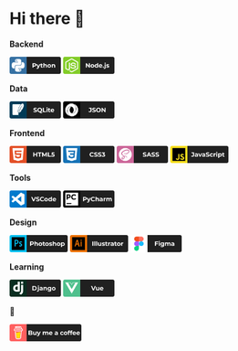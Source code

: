 # Hi there 👋

**Backend**
<p>
<img src="https://github.com/miro00/miro00/blob/main/assets/icons/Python.png" alt="python" width="90" height="30">
<img src="https://github.com/miro00/miro00/blob/main/assets/icons/Node.js.png" alt="nodejs" width="90" height="30">
</p>

**Data**

<p>
<img src="https://github.com/miro00/miro00/blob/main/assets/icons/SQLite.png" alt="sqlite" width="90" height="30">
<img src="https://github.com/miro00/miro00/blob/main/assets/icons/JSON.png" alt="json" width="90" height="30">
</p>

**Frontend**

<p>
<img src="https://github.com/miro00/miro00/blob/main/assets/icons/HTML5.png" alt="html5" width="90" height="30">
<img src="https://github.com/miro00/miro00/blob/main/assets/icons/CSS3.png" alt="css3" width="90" height="30">
<img src="https://github.com/miro00/miro00/blob/main/assets/icons/SASS.png" alt="sass" width="90" height="30">
<img src="https://github.com/miro00/miro00/blob/main/assets/icons/Js.png" alt="javascript" width="102" height="30">
</p>

**Tools**

<p>
<img src="https://github.com/miro00/miro00/blob/main/assets/icons/VSCode.png" alt="vscode" width="90" height="30">
<img src="https://github.com/miro00/miro00/blob/main/assets/icons/PyCharm.png" alt="pycharm" width="90" height="30">
</p>

**Design**
<p>
<img src="https://github.com/miro00/miro00/blob/main/assets/icons/Photoshop.png" alt="photoshop" width="102" height="30">
<img src="https://github.com/miro00/miro00/blob/main/assets/icons/Illustrator.png" alt="illustrator" width="102" height="30">
<img src="https://github.com/miro00/miro00/blob/main/assets/icons/Figma.png" alt="figma" width="90" height="30">
</p>

**Learning**
<p>
<img src="https://github.com/miro00/miro00/blob/main/assets/icons/Django.png" alt="django" width="90" height="30">
<img src="https://github.com/miro00/miro00/blob/main/assets/icons/Vue.png" alt="vue" width="90" height="30">
</p>

**🍕**

<p>
<a href="https://www.buymeacoffee.com/malinovsky" target="_blank"><img src="https://github.com/miro00/miro00/blob/main/assets/icons/Coffee.png" alt="coffee" width="126" height="30"></a>
</p>